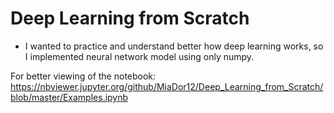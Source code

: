 # Deep Learning from Scratch
* I wanted to practice and understand better how deep learning works, so I implemented neural network model using only numpy.

For better viewing of the notebook: https://nbviewer.jupyter.org/github/MiaDor12/Deep_Learning_from_Scratch/blob/master/Examples.ipynb
